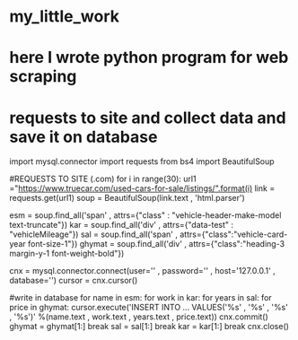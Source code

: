 # my_little_work
# here I wrote python program for web scraping
# requests to site and collect data and save it on database

import mysql.connector
import requests
from bs4 import BeautifulSoup

#REQUESTS TO SITE (.com)
for i in range(30):
    url1 ="https://www.truecar.com/used-cars-for-sale/listings/".format(i)
    link = requests.get(url1)
    soup = BeautifulSoup(link.text , 'html.parser')

esm = soup.find_all('span' , attrs={"class" : "vehicle-header-make-model text-truncate"})
kar = soup.find_all('div' , attrs={"data-test" : "vehicleMileage"})
sal = soup.find_all('span' , attrs={"class":"vehicle-card-year font-size-1"})
ghymat = soup.find_all('div' , attrs={"class":"heading-3 margin-y-1 font-weight-bold"})


cnx = mysql.connector.connect(user='' , password='' , host='127.0.0.1' , database='')
cursor = cnx.cursor()

#write in database
for name in esm:
    for work in kar:
        for years in sal:
            for price in ghymat:
                cursor.execute('INSERT INTO ... VALUES(\'%s\' , \'%s\' , \'%s\' , \'%s\')' %(name.text , work.text , years.text , price.text))
                cnx.commit()
                ghymat = ghymat[1:]
                break
            sal = sal[1:]
            break
        kar = kar[1:]
        break
cnx.close()
